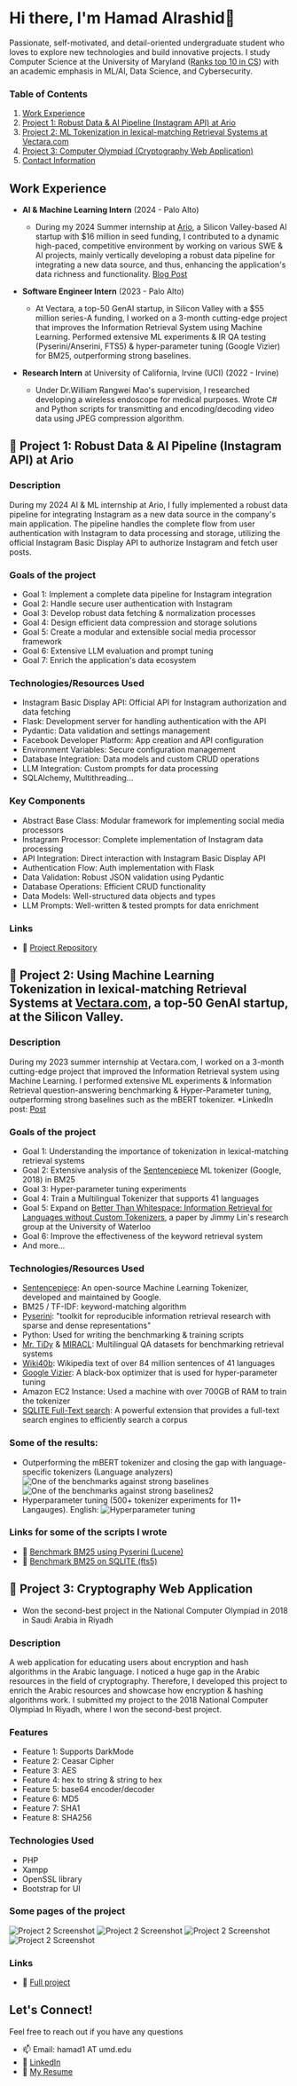 # Hi there, I'm Hamad Alrashid👋

Passionate, self-motivated, and detail-oriented undergraduate student who loves to explore new technologies and build innovative projects. I study Computer Science at the University of Maryland ([Ranks top 10 in CS](https://cmns.umd.edu/news-events/news/computer-science-undergraduate-program-ranks-top-10)) with an academic emphasis in ML/AI, Data Science, and Cybersecurity. 


### Table of Contents
1. [Work Experience](#0)
2. [Project 1: Robust Data & AI Pipeline (Instagram API) at Ario](#1)
3. [Project 2: ML Tokenization in lexical-matching Retrieval Systems at Vectara.com](#2)
4. [Project 3: Computer Olympiad (Cryptography Web Application) ](#3)
5. [Contact Information](#4)

## Work Experience <a name="0"></a>

- **AI & Machine Learning Intern** (2024 - Palo Alto) 
  - During my 2024 Summer internship at [Ario](https://www.heyario.com/), a Silicon Valley-based AI startup with $16 million in seed funding, I
    contributed to a dynamic high-paced, competitive environment by working on various SWE & AI projects, mainly vertically developing a robust data pipeline for integrating a new data source, and thus, enhancing the application's data richness and functionality. [Blog Post](https://www.linkedin.com/posts/heyario_dataengineering-datapipeline-startups-ugcPost-7259961925860532224-0_mq)


- **Software Engineer Intern** (2023 - Palo Alto)
  - At Vectara, a top-50 GenAI startup, in Silicon Valley with a $55 million series-A funding, I worked on a 3-month cutting-edge project that improves the Information Retrieval System using Machine
Learning. Performed extensive ML experiments & IR QA testing (Pyserini/Anserini, FTS5) & hyper-parameter tuning (Google Vizier) for BM25, outperforming strong baselines.


- **Research Intern** at University of California, Irvine (UCI) (2022 - Irvine)
  - Under Dr.William Rangwei Mao's supervision, I researched developing a wireless endoscope for medical purposes. Wrote C# and Python scripts for transmitting and encoding/decoding video data using JPEG compression algorithm.

## 🚀 Project 1: Robust Data & AI Pipeline (Instagram API) at Ario <a name="1"></a>

### Description
During my 2024 AI & ML internship at Ario, I fully implemented a robust data pipeline for integrating Instagram as a new data source in the company's main application. The pipeline handles the complete flow from user authentication with Instagram to data processing and storage, utilizing the official Instagram Basic Display API to authorize Instagram and fetch user posts.

### Goals of the project
- Goal 1: Implement a complete data pipeline for Instagram integration
- Goal 2: Handle secure user authentication with Instagram
- Goal 3: Develop robust data fetching & normalization processes
- Goal 4: Design efficient data compression and storage solutions
- Goal 5: Create a modular and extensible social media processor framework
- Goal 6: Extensive LLM evaluation and prompt tuning
- Goal 7: Enrich the application's data ecosystem

### Technologies/Resources Used
- Instagram Basic Display API: Official API for Instagram authorization and data fetching
- Flask: Development server for handling authentication with the API
- Pydantic: Data validation and settings management
- Facebook Developer Platform: App creation and API configuration
- Environment Variables: Secure configuration management
- Database Integration: Data models and custom CRUD operations
- LLM Integration: Custom prompts for data processing
- SQLAlchemy, Multithreading...

### Key Components
- Abstract Base Class: Modular framework for implementing social media processors
- Instagram Processor: Complete implementation of Instagram data processing
- API Integration: Direct interaction with Instagram Basic Display API
- Authentication Flow: Auth implementation with Flask
- Data Validation: Robust JSON validation using Pydantic
- Database Operations: Efficient CRUD functionality
- Data Models: Well-structured data objects and types
- LLM Prompts: Well-written & tested prompts for data enrichment

### Links
- 🔗 [Project Repository](https://github.com/HamadAlrashid/instagram_basic_display_api/)


## 🚀 Project 2: Using Machine Learning Tokenization in lexical-matching Retrieval Systems at [Vectara.com](https://vectara.com/), a top-50 GenAI startup, at the Silicon Valley. <a name="2"></a>

### Description
During my 2023 summer internship at Vectara.com, I worked on a 3-month cutting-edge project that improved the Information Retrieval system using Machine Learning. I performed extensive ML experiments & Information Retrieval question-answering benchmarking & Hyper-Parameter tuning, outperforming strong baselines such as the mBERT tokenizer. 
*LinkedIn post: [Post](https://www.linkedin.com/posts/hamad-alrashid-3a94bb142_%D8%A7%D9%84%D8%AD%D9%85%D8%AF%D9%84%D9%84%D9%87-im-excited-to-announce-that-ive-activity-7101650295583121408-g--0)


### Goals of the project
- Goal 1: Understanding the importance of tokenization in lexical-matching retrieval systems  
- Goal 2: Extensive analysis of the [Sentencepiece](https://github.com/google/sentencepiece) ML tokenizer (Google, 2018) in BM25 
- Goal 3: Hyper-parameter tuning experiments
- Goal 4: Train a Multilingual Tokenizer that supports 41 languages
- Goal 5: Expand on [Better Than Whitespace: Information Retrieval for Languages without Custom Tokenizers](https://arxiv.org/abs/2210.05481), a paper by Jimmy Lin's research group at the University of Waterloo
- Goal 6: Improve the effectiveness of the keyword retrieval system
- And more...

### Technologies/Resources Used
- [Sentencepiece](https://github.com/google/sentencepiece): An open-source Machine Learning Tokenizer, developed and maintained by Google. 
- BM25 / TF-IDF: keyword-matching algorithm
- [Pyserini](https://github.com/castorini/pyserini): "toolkit for reproducible information retrieval research with sparse and dense representations"
- Python: Used for writing the benchmarking & training scripts
- [Mr. TiDy](https://aclanthology.org/2021.mrl-1.12.pdf) & [MIRACL](https://github.com/project-miracl/miracl): Multilingual QA datasets for benchmarking retrieval systems
- [Wiki40b](https://www.tensorflow.org/datasets/catalog/wiki40b): Wikipedia text of over 84 million sentences of 41 languages
- [Google Vizier](https://cloud.google.com/vertex-ai/docs/vizier/overview): A black-box optimizer that is used for hyper-parameter tuning
- Amazon EC2 Instance: Used a machine with over 700GB of RAM to train the tokenizer
- [SQLITE Full-Text search](https://www.sqlite.org/fts5.html): A powerful extension that provides a full-text search engines to efficiently search a corpus

### Some of the results:
- Outperforming the mBERT tokenizer and closing the gap with language-specific tokenizers (Language analyzers)
![One of the benchmarks against strong baselines](/Sentencepiece/Recall.PNG?raw=true "Recall @ 100")
![One of the benchmarks against strong baselines2](/Sentencepiece/All.PNG?raw=true "ndcg @ 10")
- Hyperparameter tuning (500+ tokenizer experiments for 11+ Langauges). English:
![Hyperparameter tuning](/Sentencepiece/English.PNG?raw=true "Hyperparameter tuning")


### Links for some of the scripts I wrote
- 🔗 [Benchmark BM25 using Pyserini (Lucene)](Sentencepiece/benchmark_pyserini.py)
- 🔗 [Benchmark BM25 on SQLITE (fts5)](Sentencepiece/benchmark_fts5.py)


## 🌟 Project 3: Cryptography Web Application <a name="3"></a>
* Won the second-best project in the National Computer Olympiad in 2018 in Saudi Arabia in Riyadh


### Description
A web application for educating users about encryption and hash algorithms in the Arabic language. I noticed a huge gap in the Arabic resources in the field of cryptography. Therefore, I developed this project to enrich the Arabic resources and showcase how encryption & hashing algorithms work. I submitted my project to the 2018 National Computer Olympiad In Riyadh, where I won the second-best project.

### Features
- Feature 1: Supports DarkMode  
- Feature 2: Ceasar Cipher
- Feature 3: AES
- Feature 4: hex to string & string to hex
- Feature 5: base64 encoder/decoder
- Feature 6: MD5
- Feature 7: SHA1
- Feature 8: SHA256

### Technologies Used
- PHP
- Xampp
- OpenSSL library
- Bootstrap for UI

### Some pages of the project
![Project 2 Screenshot](https://github.com/HamadAlrashid/Encryption-web-application-Arabic-/blob/main/1.PNG)
![Project 2 Screenshot](https://github.com/HamadAlrashid/Encryption-web-application-Arabic-/blob/main/2.png)
![Project 2 Screenshot](https://github.com/HamadAlrashid/Encryption-web-application-Arabic-/blob/main/3.PNG)
![Project 2 Screenshot](https://github.com/HamadAlrashid/Encryption-web-application-Arabic-/blob/main/4.PNG)


### Links
- 🔗 [Full project](https://github.com/HamadAlrashid/Encryption-web-application-Arabic-)


## Let's Connect! <a name="4"></a>

Feel free to reach out if you have any questions

- 📫 Email: hamad1 AT umd.edu
- :briefcase: [LinkedIn](https://www.linkedin.com/in/hamad-alrashid-3a94bb142/) 
- :page_with_curl: [My Resume](https://drive.google.com/file/d/10tA1aLz2s1pmjf6t9-oGKjKHr1sf_KQT/view?usp=sharing)



